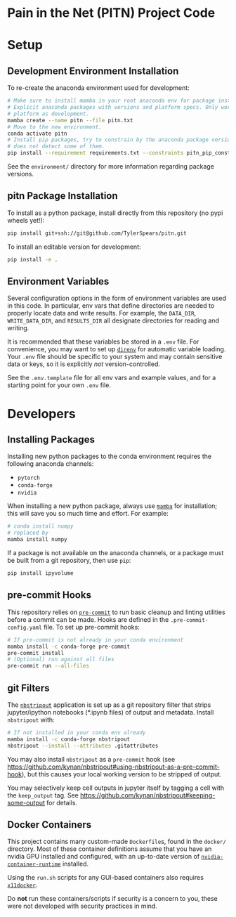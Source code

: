 # Pain in the Net (PITN) Project Code

# Setup

## Development Environment Installation

To re-create the anaconda environment used for development:

```bash
# Make sure to install mamba in your root anaconda env for package installation.
# Explicit anaconda packages with versions and platform specs. Only works on the same
# platform as development.
mamba create --name pitn --file pitn.txt
# Move to the new environment.
conda activate pitn
# Install pip packages, try to constrain by the anaconda package versions, even if pip
# does not detect some of them.
pip install --requirement requirements.txt --constraints pitn_pip_constraints.txt
```

See the `environment/` directory for more information regarding package versions.

## pitn Package Installation

To install as a python package, install directly from this repository (no pypi wheels yet!):

```bash
pip install git+ssh://git@github.com/TylerSpears/pitn.git
```

To install an editable version for development:

```bash
pip install -e .
```

## Environment Variables

Several configuration options in the form of environment variables are used in this code.
In particular, env vars that define directories are needed to properly locate data
and write results. For example, the `DATA_DIR`, `WRITE_DATA_DIR`, and `RESULTS_DIR`
all designate directories for reading and writing.

It is recommended that these variables be stored in a `.env` file. For convenience, you
may want to set up [`direnv`](<https://direnv.net/>) for automatic variable loading. Your
`.env` file should be specific to your system and may contain sensitive data or keys, so
it is explicitly *not* version-controlled.

See the `.env.template` file for all env vars and example values, and for a starting
point for your own `.env` file.

# Developers

## Installing Packages

Installing new python packages to the conda environment requires the following anaconda
channels:

- `pytorch`
- `conda-forge`
- `nvidia`

When installing a new python package, always use [`mamba`](https://github.com/mamba-org/mamba)
for installation; this will save you so much time and effort. For example:

```bash
# conda install numpy
# replaced by
mamba install numpy
```

If a package is not available on the anaconda channels, or a package must be built from
a git repository, then use `pip`:

```bash
pip install ipyvolume
```

## pre-commit Hooks

This repository relies on [`pre-commit`](<https://pre-commit.com/>) to run basic cleanup
and linting utilities before a commit can be made. Hooks are defined in the
`.pre-commit-config.yaml` file. To set up pre-commit hooks:

```bash
# If pre-commit is not already in your conda environment
mamba install -c conda-forge pre-commit
pre-commit install
# (Optional) run against all files
pre-commit run --all-files
```

## git Filters

The [`nbstripout`](<https://github.com/kynan/nbstripout>) application is set up as
a git repository filter that strips jupyter/ipython notebooks (*.ipynb files) of output
and metadata. Install `nbstripout` with:

```bash
# If not installed in your conda env already
mamba install -c conda-forge nbstripout
nbstripout --install --attributes .gitattributes
```

You may also install `nbstripout` as a `pre-commit` hook (see <https://github.com/kynan/nbstripout#using-nbstripout-as-a-pre-commit-hook>),
but this causes your local working version to be stripped of output.

You may selectively keep cell outputs in jupyter itself by tagging a cell with the
`keep_output` tag. See <https://github.com/kynan/nbstripout#keeping-some-output> for
details.

## Docker Containers

This project contains many custom-made `Dockerfile`s, found in the `docker/` directory.
Most of these container definitions assume that you have an nvidia GPU installed and
configured, with an up-to-date version of
[`nvidia-container-runtime`](<https://github.com/NVIDIA/nvidia-container-runtime>) installed.

Using the `run.sh` scripts for any GUI-based containers also requires
[`x11docker`](<https://github.com/mviereck/x11docker>).

Do **not** run these containers/scripts if security is a concern to you, these were not
developed with security practices in mind.
